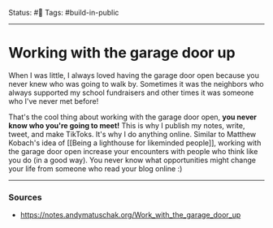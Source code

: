 Status: #🌱
Tags: #build-in-public 
***
# Working with the garage door up

When I was little, I always loved having the garage door open because you never knew who was going to walk by. Sometimes it was the neighbors who always supported my school fundraisers and other times it was someone who I've never met before!

That's the cool thing about working with the garage door open, **you never know who you're going to meet!** This is why I publish my notes, write, tweet, and make TikToks. It's why I do anything online. Similar to Matthew Kobach's idea of [[Being a lighthouse for likeminded people]], working with the garage door open increase your encounters with people who think like you do (in a good way). You never know what opportunities might change your life from someone who read your blog online :)
***
### Sources

- https://notes.andymatuschak.org/Work_with_the_garage_door_up